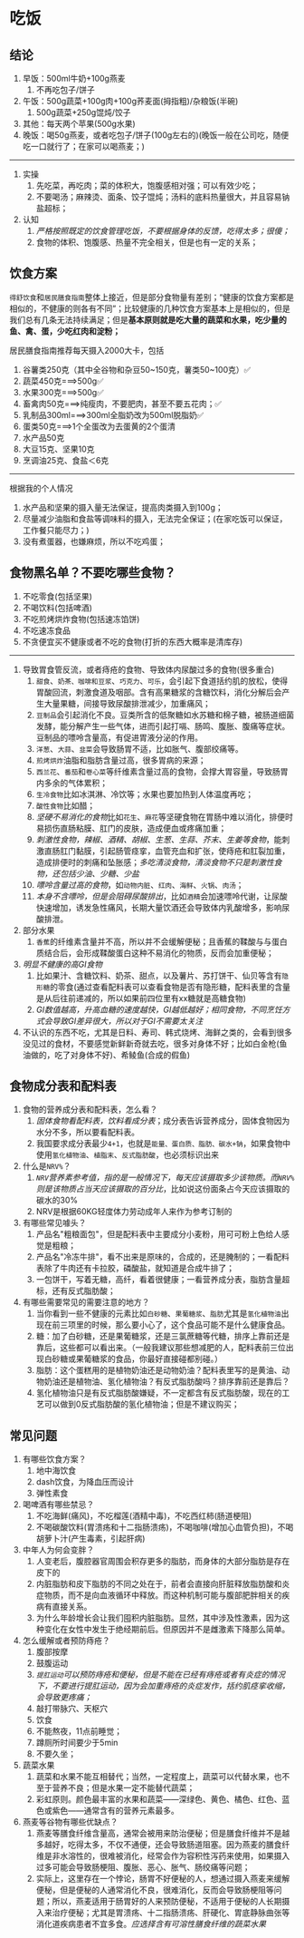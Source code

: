 
# 吃饭

## 结论

1. 早饭：500ml牛奶+100g燕麦
   1. 不再吃包子/饼子
2. 午饭：500g蔬菜+100g肉+100g荞麦面(拇指粗)/杂粮饭(半碗)
   1. 500g蔬菜+250g馄炖/饺子
3. 其他：每天两个苹果(500g水果)
4. 晚饭：喝50g燕麦，或者吃包子/饼子(100g左右的)(晚饭一般在公司吃，随便吃一口就行了；在家可以喝燕麦；)



---

1. 实操
   1. 先吃菜，再吃肉；菜的体积大，饱腹感相对强；可以有效少吃；
   2. 不要喝汤；麻辣烫、面条、饺子馄炖；汤料的底料热量很大，并且容易钠盐超标；
2. 认知
   1. *严格按照既定的饮食管理吃饭，不要根据身体的反馈，吃得太多；很傻；*
   2. 食物的体积、饱腹感、热量不完全相关，但是也有一定的关系；






## 饮食方案


`得舒饮食`和`居民膳食指南`整体上接近，但是部分食物量有差别；“健康的饮食方案都是相似的，不健康的则各有不同”；比较健康的几种饮食方案基本上是相似的，但是我们总有几条无法持续满足；但是**基本原则就是吃大量的蔬菜和水果，吃少量的鱼、禽、蛋，少吃红肉和淀粉；**

居民膳食指南推荐每天摄入2000大卡，包括

1. 谷薯类250克（其中全谷物和杂豆50~150克，薯类50~100克）✅
2. 蔬菜450克===>500g✅
3. 水果300克===>500g✅
4. 畜禽肉50克===>纯瘦肉，不要肥肉，甚至不要五花肉；✅
5. 乳制品300ml===>300ml全脂奶改为500ml脱脂奶✅
6. 蛋类50克===>1个全蛋改为去蛋黄的2个蛋清
7. 水产品50克
8. 大豆15克、坚果10克
9. 烹调油25克、食盐＜6克


---

根据我的个人情况

1. 水产品和坚果的摄入量无法保证，提高肉类摄入到100g；
2. 尽量减少油脂和食盐等调味料的摄入，无法完全保证；(在家吃饭可以保证，工作餐只能尽力；)
3. 没有煮蛋器，也嫌麻烦，所以不吃鸡蛋；



## 食物黑名单？不要吃哪些食物？


1. 不吃零食(包括坚果)
2. 不喝饮料(包括啤酒)
3. 不吃煎烤烘炸食物(包括速冻馅饼)
4. 不吃速冻食品
5. 不贪便宜买不健康或者不吃的食物(打折的东西大概率是清库存)

---

1. 导致胃食管反流，或者痔疮的食物、导致体内尿酸过多的食物(很多重合)
    1. `甜食`、`奶茶、咖啡和豆浆`、`巧克力`、`可乐`，会引起下食道括约肌的放松，使得胃酸回流，刺激食道及咽部。含有高果糖浆的含糖饮料，消化分解后会产生大量果糖，间接导致尿酸排泄减少，加重痛风；
    3. `豆制品`会引起消化不良。豆类所含的低聚糖如水苏糖和棉子糖，被肠道细菌发酵，能分解产生一些气体，进而引起打嗝、肠鸣、腹胀、腹痛等症状。豆制品的嘌呤含量高，有促进胃液分泌的作用。
    4. `洋葱`、`大蒜`、`韭菜`会导致肠胃不适，比如胀气、腹部绞痛等。
    5. `煎烤烘炸`油脂和脂肪含量过高，很多胃病的来源；
    6. `西兰花`、`番茄`和`卷心菜`等纤维素含量过高的食物，会撑大胃容量，导致肠胃内多余的气体累积；
    7. `生冷食物`比如冰淇淋、冷饮等；水果也要加热到人体温度再吃；
    8. `酸性食物`比如醋；
    1. *坚硬不易消化的食物*比如`花生`、`麻花`等坚硬食物在胃肠中难以消化，排便时易损伤直肠粘膜、肛门的皮肤，造成便血或疼痛加重；
    2. *刺激性食物，辣椒、酒精、胡椒、生葱、生蒜、芥末、生姜等食物*，能刺激直肠肛门黏膜，引起肠管痉挛，血管充血和扩张，使痔疮和肛裂加重，造成排便时的刺痛和坠胀感；*多吃清淡食物，清淡食物不只是刺激性食物，还包括少油、少糖、少盐*
    1. *嘌呤含量过高的食物*，如`动物内脏`、`红肉`、`海鲜`、`火锅`、`肉汤`；
    2. *本身不含嘌呤，但是会阻碍尿酸排出*，比如`酒精`会加速嘌呤代谢，让尿酸快速增加，诱发急性痛风，长期大量饮酒还会导致体内乳酸增多，影响尿酸排泄。
2. 部分水果
    1. `香蕉`的纤维素含量并不高，所以并不会缓解便秘；且香蕉的鞣酸与与蛋白质结合后，会形成鞣酸蛋白这种不易消化的物质，反而会加重便秘；
3. *明显不健康的高GI食物*
   1. 比如果汁、含糖饮料、奶茶、甜点，以及薯片、苏打饼干、仙贝等含有`隐形糖`的零食(通过查看配料表可以查看食物是否有隐形糖，配料表里的含量是从后往前递减的，所以如果前四位里有xx糖就是高糖食物)
   2. *GI数值越高，升高血糖的速度越快，GI越低越好；相同食物，不同烹饪方式会导致GI差异很大，所以对于GI不需要太关注*
4. 不认识的东西不吃，尤其是日料、寿司、韩式烧烤、海鲜之类的，会看到很多没见过的食材，不要感觉新鲜新奇就去吃，很多对身体不好；比如白金枪(鱼油做的，吃了对身体不好)、希鲮鱼(合成的假鱼)



    
## 食物成分表和配料表

1. 食物的营养成分表和配料表，怎么看？
    1. *固体食物看配料表，饮料看成分表*；成分表告诉营养成分，固体食物因为水分不多，所以要看配料表。
    2. 我国要求成分表最少`4+1`，也就是`能量、蛋白质、脂肪、碳水+钠`，如果食物中使用`氢化植物油`、`植脂末`、`反式脂肪酸`，也必须标识出来
2. 什么是`NRV%`？
   1. *`NRV`营养素参考值，指的是一般情况下，每天应该摄取多少该物质。而`NRV%`则是该物质占当天应该摄取的百分比*，比如说这份面条占今天应该摄取的碳水的30% 
   2. NRV是根据60KG轻度体力劳动成年人来作为参考订制的
3. 有哪些常见噱头？
   1. 产品名"粗粮面包"，但是配料表中主要成分小麦粉，用可可粉上色给人感觉是粗粮；
   2. 产品名"冷冻牛排"，看不出来是原味的，合成的，还是腌制的；一看配料表除了牛肉还有卡拉胶，磷酸盐，就知道是合成牛排了；
   3. 一包饼干，写着无糖，高纤，看着很健康；一看营养成分表，脂肪含量超标，还有反式脂肪酸；
4. 有哪些需要常见的需要注意的地方？
   1. 当你看到一些不健康的元素比如`白砂糖`、`果葡糖浆`、`脂肪`尤其是`氢化植物油`出现在前三项里的时候，那么要小心了，这个食品可能不是什么健康食品。
   2. 糖：加了白砂糖，还是果葡糖浆，还是三氯蔗糖等代糖，排序上靠前还是靠后，这些都可以看出来。（一般我建议那些想减肥的人，配料表前三位出现白砂糖或果葡糖浆的食品，你最好直接碰都别碰。）
   3. 脂肪：这个蛋糕用的是植物奶油还是动物奶油？配料表里写的是黄油、动物奶油还是植物油、氢化植物油？有反式脂肪酸吗？排序靠前还是靠后？
   4. 氢化植物油只是有反式脂肪酸嫌疑，不一定都含有反式脂肪酸，现在的工艺可以做到0反式脂肪酸的氢化植物油；但是不建议购买；





## 常见问题


1. 有哪些饮食方案？
    1. 地中海饮食
    2. dash饮食，为降血压而设计
    3. 弹性素食
5. 喝啤酒有哪些禁忌？
    1. 不吃海鲜(痛风)，不吃榴莲(酒精中毒)，不吃西红柿(肠道梗阻)
    4. 不喝碳酸饮料(胃溃疡和十二指肠溃疡)，不喝咖啡(增加心血管负担)，不喝胡萝卜汁(产生毒素，引起肝病)
7. 中年人为何会变胖？
    1. 人变老后，腹腔器官周围会积存更多的脂肪，而身体的大部分脂肪是存在皮下的
    2. 内脏脂肪和皮下脂肪的不同之处在于，前者会直接向肝脏释放脂肪酸和炎症物质，而不是向血液循环中释放。而这种机制可能与腹部肥胖相关的疾病有直接关系。
    3. 为什么年龄增长会让我们囤积内脏脂肪。显然，其中涉及性激素，因为这种变化在女性中发生于绝经期前后。但原因并不是雌激素下降那么简单。
10. 怎么缓解或者预防痔疮？
    1. 腹部按摩
    2. 鼓腹运动
    3. *`提肛运动`可以预防痔疮和便秘，但是不能在已经有痔疮或者有炎症的情况下，不要进行提肛运动，因为会加重痔疮的炎症发作，括约肌痉挛收缩，会导致更疼痛；*
    4. 敲打带脉穴、天枢穴
    1. 饮食
    2. 不能熬夜，11点前睡觉；
    3. 蹲厕所时间要少于5min
    4. 不要久坐；
6. 蔬菜水果
    1. 蔬菜和水果不能互相替代；当然，一定程度上，蔬菜可以代替水果，也不至于营养不良；但是水果一定不能替代蔬菜；
    2. 彩虹原则。颜色最丰富的水果和蔬菜——深绿色、黄色、橘色、红色、蓝色或紫色——通常含有的营养元素最多。
3. 燕麦等谷物有哪些优缺点？
    1. 燕麦等膳食纤维含量高，通常会被用来防治便秘；但是膳食纤维并不是越多越好，吃得太多，不仅不通便，还会导致肠道阻塞。因为燕麦的膳食纤维是非水溶性的，很难被消化，经常会作为容积性泻药来使用，如果摄入过多可能会导致肠梗阻、腹胀、恶心、胀气、肠绞痛等问题；
    2. 实际上，这里存在一个悖论，肠胃不好便秘的人，想通过摄入燕麦来缓解便秘，但是便秘的人通常消化不良，很难消化，反而会导致肠梗阻等问题；所以，燕麦适用于肠胃好的人来预防便秘，不适用于便秘的人长期摄入来治疗便秘；尤其是胃溃疡、十二指肠溃疡、肝硬化、胃底静脉曲张等消化道疾病患者不宜多食。*应选择含有可溶性膳食纤维的蔬菜水果*